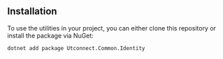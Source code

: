 ## Installation

To use the utilities in your project, you can either clone this repository or install the package via NuGet:

```bash
dotnet add package Utconnect.Common.Identity
```
